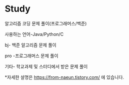 # Study
알고리즘 코딩 문제 풀이(프로그래머스/백준)

사용하는 언어-Java/Python/C


  bj- 백준 알고리즘 문제 풀이

  pro -프로그래머스 문제 풀이

  기타- 학교과제 및 스터디에서 받은 문제 풀이


*자세한 설명은 https://from-naeun.tistory.com/ 에 있습니다.
